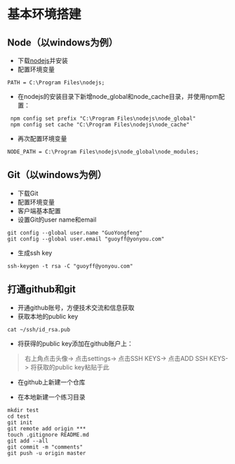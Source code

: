 # 基本环境搭建

## Node（以windows为例）

- 下载[nodejs](https://nodejs.org/)并安装
- 配置环境变量

```
PATH = C:\Program Files\nodejs;
```

- 在nodejs的安装目录下新增node_global和node_cache目录，并使用npm配置：

```
 npm config set prefix "C:\Program Files\nodejs\node_global" 
 npm config set cache "C:\Program Files\nodejs\node_cache"
 ```

 - 再次配置环境变量

 ```
NODE_PATH = C:\Program Files\nodejs\node_global\node_modules;
 ```


## Git（以windows为例）

- 下载Git
- 配置环境变量
- 客户端基本配置
- 设置Git的user name和email

``` 
git config --global user.name "GuoYongfeng"
git config --global user.email "guoyff@yonyou.com"
```

- 生成ssh key

```
ssh-keygen -t rsa -C "guoyff@yonyou.com"
```

## 打通github和git

- 开通github账号，方便技术交流和信息获取
- 获取本地的public key

```
cat ~/ssh/id_rsa.pub
```

- 将获得的public key添加在github账户上：

> 右上角点击头像-> 点击settings-> 点击SSH KEYS-> 点击ADD SSH KEYS-> 将获取的public key粘贴于此

- 在github上新建一个仓库

- 在本地新建一个练习目录

```
mkdir test
cd test
git init
git remote add origin ***
touch .gitignore README.md
git add --all
git commit -m "comments"
git push -u origin master
```
